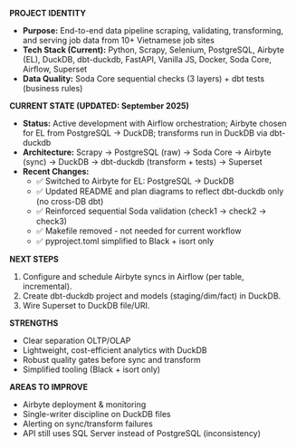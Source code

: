**PROJECT IDENTITY**
- **Purpose:** End-to-end data pipeline scraping, validating, transforming, and serving job data from 10+ Vietnamese job sites
- **Tech Stack (Current):** Python, Scrapy, Selenium, PostgreSQL, Airbyte (EL), DuckDB, dbt-duckdb, FastAPI, Vanilla JS, Docker, Soda Core, Airflow, Superset
- **Data Quality:** Soda Core sequential checks (3 layers) + dbt tests (business rules)

**CURRENT STATE (UPDATED: September 2025)**
- **Status:** Active development with Airflow orchestration; Airbyte chosen for EL from PostgreSQL → DuckDB; transforms run in DuckDB via dbt-duckdb
- **Architecture:** Scrapy → PostgreSQL (raw) → Soda Core → Airbyte (sync) → DuckDB → dbt-duckdb (transform + tests) → Superset
- **Recent Changes:**
  - ✅ Switched to Airbyte for EL: PostgreSQL → DuckDB
  - ✅ Updated README and plan diagrams to reflect dbt-duckdb only (no cross-DB dbt)
  - ✅ Reinforced sequential Soda validation (check1 → check2 → check3)
  - ✅ Makefile removed - not needed for current workflow
  - ✅ pyproject.toml simplified to Black + isort only

**NEXT STEPS**
1. Configure and schedule Airbyte syncs in Airflow (per table, incremental).
2. Create dbt-duckdb project and models (staging/dim/fact) in DuckDB.
3. Wire Superset to DuckDB file/URI.

**STRENGTHS**
- Clear separation OLTP/OLAP
- Lightweight, cost-efficient analytics with DuckDB
- Robust quality gates before sync and transform
- Simplified tooling (Black + isort only)

**AREAS TO IMPROVE**
- Airbyte deployment & monitoring
- Single-writer discipline on DuckDB files
- Alerting on sync/transform failures
- API still uses SQL Server instead of PostgreSQL (inconsistency)